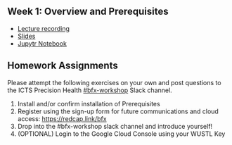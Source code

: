 ## Week 1: Overview and Prerequisites
- [Lecture recording](https://wustl.box.com/s/vp8mcoybud6qgl15lzdw66k5zzdoj8oz)
- [Slides](bfx_workshop_01_overview.pdf)
- [Jupytr Notebook](bfx_workshop_01_overview.ipynb)

## Homework Assignments

Please attempt the following exercises on your own and post questions to the ICTS Precision Health [#bfx-workshop](https://ictsprecisionhealth.slack.com/archives/C040Q704WS2) Slack channel.

1. Install and/or confirm installation of Prerequisites
2. Register using the sign-up form for future communications and cloud access: https://redcap.link/bfx
3. Drop into the #bfx-workshop slack channel and introduce yourself!
4. (OPTIONAL) Login to the Google Cloud Console using your WUSTL Key
